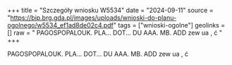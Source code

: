 +++
title = "Szczegóły wniosku W5534"
date = "2024-09-11"
source = "https://bip.brg.gda.pl/images/uploads/wnioski-do-planu-ogolnego/w5534_ef1ad8de02c4.pdf"
tags = ["wnioski-ogolne"]
geolinks = []
raw = " PAGOSPOPALOUK. PLA... DOT... DU AAA. MB. ADD zew ua , ć "
+++


PAGOSPOPALOUK. PLA... DOT... DU AAA. MB. ADD zew
ua , ć



